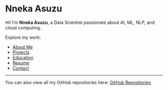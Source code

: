 # Nneka Asuzu

Hi! I’m **Nneka Asuzu**, a Data Scientist passionate about AI, ML, NLP, and cloud computing.  

Explore my work:

- [About Me](https://nnekaasuzu.github.io/about/)
- [Projects](https://nnekaasuzu.github.io/projects/)
- [Education](https://nnekaasuzu.github.io/education/)
- [Resume](https://nnekaasuzu.github.io/resume/)
- [Contact](https://nnekaasuzu.github.io/contact/)

---

You can also view all my GitHub repositories here: [GitHub Repositories](https://github.com/NnekaAsuzu)
